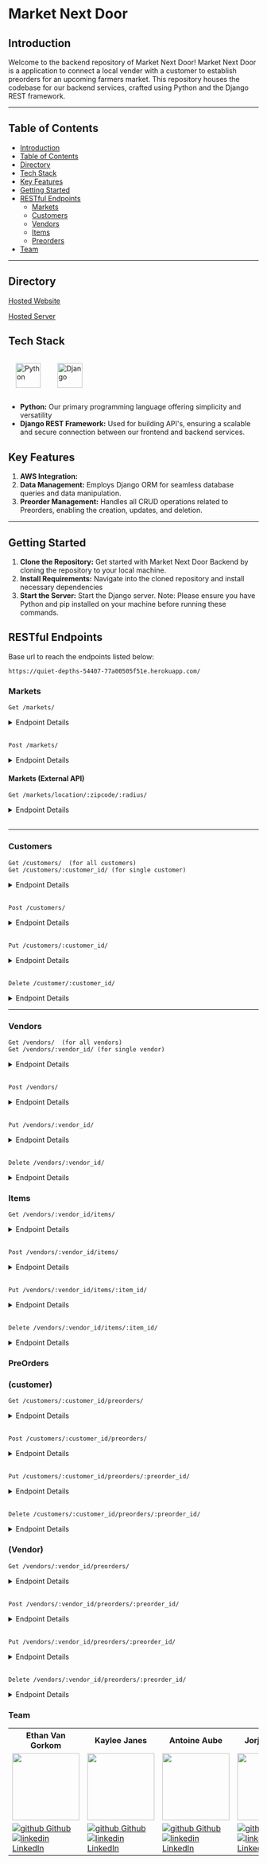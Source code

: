 # Market Next Door

## Introduction
Welcome to the backend repository of Market Next Door! Market Next Door is a application to connect a local vender with a customer to establish preorders for an upcoming farmers market. This repository houses the codebase for our backend services, crafted using Python and the Django REST framework.

---
## Table of Contents
- [Introduction](#introduction)
- [Table of Contents](#table-of-contents)
- [Directory](#directory)
- [Tech Stack](#tech-stack)
- [Key Features](#key-features)
- [Getting Started](#getting-started)
- [RESTful Endpoints](#restful-endpoints)
  - [Markets](#markets)
  - [Customers](#customers)
  - [Vendors](#vendors)
  - [Items](#items)
  - [Preorders](#preorders)
- [Team](#team)
---

## Directory
[Hosted Website]()

[Hosted Server]()

## Tech Stack
<a href="https://www.python.org/" target="_blank"><img style="margin: 15px" src="https://cdn.jsdelivr.net/gh/devicons/devicon/icons/python/python-original.svg" alt="Python" height="50" /></a>
<a href="https://www.djangoproject.com/" target="_blank"><img style="margin: 15px" src="https://cdn.jsdelivr.net/gh/devicons/devicon/icons/django/django-plain.svg" alt="Django" height="50" /></a>
- **Python:** Our primary programming language offering simplicity and versatility
- **Django REST Framework:** Used for building API's, ensuring a scalable and secure connection between our frontend and backend services.

## Key Features 
1. **AWS Integration:** 
2. **Data Management:** Employs Django ORM for seamless database queries and data manipulation.
3. **Preorder Management:** Handles all CRUD operations related to Preorders, enabling the creation, updates, and deletion.
---
## Getting Started
1. **Clone the Repository:** Get started with Market Next Door Backend by cloning the repository to your local machine.
2. **Install Requirements:** Navigate into the cloned repository and install necessary dependencies
3. **Start the Server:** Start the Django server.
Note: Please ensure you have Python and pip installed on your machine before running these commands.

## RESTful Endpoints

Base url to reach the endpoints listed below:
```
https://quiet-depths-54407-77a00505f51e.herokuapp.com/
```

### Markets
```
Get /markets/
```

<details close>
<summary> Endpoint Details </summary>
<br>

Request: <br>
```
No Parameters
```

| Code | Description |
| :--- | :--- |
| 200 | `OK` |

Response:

```json

[
    {
        "id": 1,
        "market_name": "Denver Saturday Market",
        "location": "Denver, CO",
        "details": "All the vendors!!",
        "start_date": "2023-12-06",
        "end_date": "2023-12-06",
        "date_created": "2023-12-06T18:02:28.458557Z",
        "updated_at": "2023-12-06T18:02:28.458571Z"
    }
]
```

</details>
<br>

```
Post /markets/
```

<details close>
<summary> Endpoint Details </summary>
<br>

Request: <br>
```json
     {
        "id": 1,
        "market_name": "Denver Saturday Market",
        "location": "Denver, CO",
        "details": "All the vendors!!",
        "start_date": "2023-12-06",
        "end_date": "2023-12-06",
        "date_created": "2023-12-06T18:02:28.458557Z",
        "updated_at": "2023-12-06T18:02:28.458571Z"
    }
```

| Code | Description |
| :--- | :--- |
| 201 | `Created` |

Response:

```json

{
    "id": 1,
    "market_name": "Denver Saturday Market",
    "location": "Denver, CO",
    "details": "All the vendors!!",
    "start_date": "2023-12-06",
    "end_date": "2023-12-06",
    "date_created": "2023-12-06T18:02:28.458557Z",
    "updated_at": "2023-12-06T18:02:28.458571Z"
}
```

</details>


#### Markets (External API)
```
Get /markets/location/:zipcode/:radius/
```

<details close>
<summary> Endpoint Details </summary>
<br>

Request: <br>
```
/markets/location/78750/5/
```

| Code | Description |
| :--- | :--- |
| 200 | `OK` |

Response:

```json

[
    {
        "market_name": "Texas Farmers' Market at Lakeline",
        "address": "Lakeline Mall parking lot, behind Sears & Dillard's, Cedar Park, Texas 78613",
        "lat": "-97.806683",
        "lon": "30.469036",
        "website": "www.TexasFarmersMarket.org",
        "zipcode": "78613",
        "phone": "5129537959"
    },
    {
        "market_name": "AUSTIN FARMERS MARKET",
        "address": "9607 RESEARCH BLVD, AUSTIN, Texas 78759",
        "lat": "-97.741448",
        "lon": "30.387094",
        "website": "www.farmergeorge.market",
        "zipcode": "78759",
        "phone": "9562867775"
    }
]
```

</details>
<br>

---

### Customers

```
Get /customers/  (for all customers)
Get /customers/:customer_id/ (for single customer)
```

<details close>
<summary> Endpoint Details </summary>
<br>

Request: <br>
```
No Parameters
```

| Code | Description |
| :--- | :--- |
| 200 | `OK` |

Response:

```json

[
    {
        "id": 3,
        "first_name": "Market",
        "last_name": "Next Door",
        "phone": "4565421346",
        "email": "Market@gmail.com",
        "location": "location"
    },
    {
        "id": 4,
        "first_name": "Is the",
        "last_name": "Best!",
        "phone": "4565421346",
        "email": "NextDoor@gmail.com",
        "location": "location"
    }
]
```

</details>
<br>

```
Post /customers/
```

<details close>
<summary> Endpoint Details </summary>
<br>

Request: <br>
```json
     {
        "id": 1,
        "market_name": "Denver Saturday Market",
        "location": "Denver, CO",
        "details": "All the vendors!!",
        "start_date": "2023-12-06",
        "end_date": "2023-12-06",
        "date_created": "2023-12-06T18:02:28.458557Z",
        "updated_at": "2023-12-06T18:02:28.458571Z"
    }
```

| Code | Description |
| :--- | :--- |
| 201 | `Created` |

Response:

```json

{
    "id": 5,
    "first_name": "Market",
    "last_name": "NextDoor",
    "phone": "4565421346",
    "email": "george@gmail.com",
    "password": "134134",
    "location": "location"
}
```

</details>
<br>

```
Put /customers/:customer_id/
```

<details close>
<summary> Endpoint Details </summary>
<br>

Request: <br>
```json
     {
    "id": 5,
    "first_name": "Market",
    "last_name": "UPDATE",
    "phone": "4565421346",
    "email": "george@gmail.com",
    "location": "UPDATE"
     }
```

| Code | Description |
| :--- | :--- |
| 200 | `OK` |

Response:

```json

{
    "id": 5,
    "first_name": "Market",
    "last_name": "UPDATE",
    "phone": "4565421346",
    "email": "george@gmail.com",
    "location": "UPDATE"
}
```

</details>
<br>

```
Delete /customer/:customer_id/
```

<details close>
<summary> Endpoint Details </summary>
<br>

| Code | Description |
| :--- | :--- |
| 204 | `No Content` |

</details>

___

### Vendors

```
Get /vendors/  (for all vendors)
Get /vendors/:vendor_id/ (for single vendor)
```

<details close>
<summary> Endpoint Details </summary>
<br>

Request: <br>
```
No Parameters
```

| Code | Description |
| :--- | :--- |
| 200 | `OK` |

Response:

```json

[
    {
        "id": 1,
        "market": 1,
        "vendor_name": "Potato Vendor",
        "first_name": "Joseph's",
        "last_name": "Potatoes",
        "email": "jp@gmail.com",
        "location": "Cental Ln"
    },
    {
        "id": 2,
        "market": 1,
        "vendor_name": "Another Potato Vendor",
        "first_name": "Terry's",
        "last_name": "Potatoes",
        "email": "jp@gmail.com",
        "location": "Cental Ln"
    }
]
```

</details>
<br>

```
Post /vendors/
```

<details close>
<summary> Endpoint Details </summary>
<br>

Request: <br>
```json
     {
    "market": null,
    "vendor_name": "Saturday Market",
    "first_name": "George",
    "last_name": "Picket",
    "email": "gpicket@gmail.com",
    "location": null
     }
```

| Code | Description |
| :--- | :--- |
| 201 | `Created` |

Response:

```json

{
    "id": 2,
    "market": null,
    "vendor_name": "Saturday Market",
    "first_name": "George",
    "last_name": "Picket",
    "email": "gpicket@gmail.com",
    "location": null
}
```

</details>
<br>

```
Put /vendors/:vendor_id/
```

<details close>
<summary> Endpoint Details </summary>
<br>

Request: <br>
```json
     {
    "id": 2,
    "market": 1,
    "vendor_name": "Saturday Market",
    "first_name": "George",
    "last_name": "Picket",
    "email": "gpicket@gmail.com",
    "location": "location_info"
     }
```

| Code | Description |
| :--- | :--- |
| 200 | `OK` |

Response:

```json

{
    "id": 2,
    "market": 1,
    "vendor_name": "Saturday Market",
    "first_name": "George",
    "last_name": "Picket",
    "email": "gpicket@gmail.com",
    "location": "location_info"
}
```

</details>
<br>

```
Delete /vendors/:vendor_id/
```

<details close>
<summary> Endpoint Details </summary>
<br>

| Code | Description |
| :--- | :--- |
| 204 | `No Content` |

</details>

### Items

```
Get /vendors/:vendor_id/items/
```

<details close>
<summary> Endpoint Details </summary>
<br>

Request: <br>
```
No Parameters
```

| Code | Description |
| :--- | :--- |
| 200 | `OK` |

Response:

```json

[
    {
        "id": 3,
        "item_name": "Red Potatoes",
        "vendor": 1,
        "price": "3.00",
        "size": "2 lb",
        "quantity": 6,
        "availability": false,
        "description": "Red Potatoes!",
        "image": null,
        "date_created": "2023-12-06T18:08:57.592411Z",
        "updated_at": "2023-12-07T04:02:29.086898Z"
    }
]
```

</details>
<br>

```
Post /vendors/:vendor_id/items/
```

<details close>
<summary> Endpoint Details </summary>
<br>

Request: <br>
```json
     {
        "item_name": "garlic",
        "vendor": 1,
        "price": "1.99",
        "size": "each",
        "quantity": 250,
        "availability": true,
        "description": "GARLIC",
        "image": null,
    }
```

| Code | Description |
| :--- | :--- |
| 201 | `Created` |

Response:

```json

{
        "id": 6,
        "item_name": "garlic",
        "vendor": 1,
        "price": "1.99",
        "size": "each",
        "quantity": 250,
        "availability": true,
        "description": "GARLIC",
        "image": null,
        "date_created": "2023-12-07T21:44:17.012677Z",
        "updated_at": "2023-12-07T21:44:17.012693Z"
    }
```

</details>
<br>

```
Put /vendors/:vendor_id/items/:item_id/
```

<details close>
<summary> Endpoint Details </summary>
<br>

Request: <br>
```json
     {
        "id": 6,
        "item_name": "garlic",
        "vendor": 1,
        "price": "1.99",
        "size": "each",
        "quantity": 250,
        "availability": true,
        "description": "Not GARLIC",
        "image": null,
    }
```

| Code | Description |
| :--- | :--- |
| 200 | `OK` |

Response:

```json

{
        "id": 6,
        "item_name": "garlic",
        "vendor": 1,
        "price": "1.99",
        "size": "each",
        "quantity": 250,
        "availability": true,
        "description": "Not GARLIC",
        "image": null,
}
```

</details>
<br>

```
Delete /vendors/:vendor_id/items/:item_id/
```

<details close>
<summary> Endpoint Details </summary>
<br>

| Code | Description |
| :--- | :--- |
| 204 | `No Content` |

</details>

### PreOrders 
### (customer)

```
Get /customers/:customer_id/preorders/
```

<details close>
<summary> Endpoint Details </summary>
<br>

Request: <br>
```
No Parameters
```

| Code | Description |
| :--- | :--- |
| 200 | `OK` |

Response:

```json

[
    {
        "id": 1,
        "customer": 1,
        "item": 1,
        "packed": false,
        "fulfilled": false,
        "ready": true,
        "quantity_requested": 5,
        "vendor_id": 1,
        "date_created": "2023-12-06T18:05:43.715193Z",
        "updated_at": "2023-12-07T16:36:37.206279Z"
    }
]
```

</details>
<br>

```
Post /customers/:customer_id/preorders/
```

<details close>
<summary> Endpoint Details </summary>
<br>

Request: <br>
```json
     {
        "item": 1,
        "quantity_requested": 5,
    }
```

| Code | Description |
| :--- | :--- |
| 201 | `Created` |

Response:

```json

{
        "id": 1,
        "customer": 1,
        "item": 1,
        "packed": false,
        "fulfilled": false,
        "ready": true,
        "quantity_requested": 5,
        "vendor_id": 1,
        "date_created": "2023-12-06T18:05:43.715193Z",
        "updated_at": "2023-12-07T16:36:37.206279Z"
}
```

</details>
<br>

```
Put /customers/:customer_id/preorders/:preorder_id/
```

<details close>
<summary> Endpoint Details </summary>
<br>

Request: <br>
```json
{
    "item": 1,
    "quantity_requested": 6,
}
```

| Code | Description |
| :--- | :--- |
| 200 | `OK` |

Response:

```json

{
    "id": 1,
    "customer": 1,
    "item": 1,
    "packed": false,
    "fulfilled": false,
    "ready": true,
    "quantity_requested": 6,
    "vendor_id": 1,
    "date_created": "2023-12-06T18:05:43.715193Z",
    "updated_at": "2023-12-07T16:36:37.206279Z"
}
```

</details>
<br>

```
Delete /customers/:customer_id/preorders/:preorder_id/
```

<details close>
<summary> Endpoint Details </summary>
<br>

| Code | Description |
| :--- | :--- |
| 204 | `No Content` |

</details>

### (Vendor)

```
Get /vendors/:vendor_id/preorders/
```

<details close>
<summary> Endpoint Details </summary>
<br>

Request: <br>
```
No Parameters
```

| Code | Description |
| :--- | :--- |
| 200 | `OK` |

Response:

```json

[
    {
        "id": 5,
        "customer": 1,
        "item": 1,
        "packed": false,
        "fulfilled": false,
        "ready": true,
        "quantity_requested": 12,
        "vendor_id": 1,
        "date_created": "2023-12-07T04:11:14.470164Z",
        "updated_at": "2023-12-07T04:11:14.470176Z"
    }
]
```

</details>
<br>

```
Post /vendors/:vendor_id/preorders/:preorder_id/
```

<details close>
<summary> Endpoint Details </summary>
<br>

Request: <br>
```json
{
    "id": 5,
    "customer": 1,
    "item": 1,
    "packed": false,
    "fulfilled": false,
    "ready": true,
    "quantity_requested": 12,
}
```

| Code | Description |
| :--- | :--- |
| 201 | `Created` |

Response:

```json

{
    "id": 5,
    "customer": 1,
    "item": 1,
    "packed": false,
    "fulfilled": false,
    "ready": true,
    "quantity_requested": 12,
    "vendor_id": 1,
    "date_created": "2023-12-07T04:11:14.470164Z",
    "updated_at": "2023-12-07T04:11:14.470176Z"
}
```

</details>
<br>

```
Put /vendors/:vendor_id/preorders/:preorder_id/
```

<details close>
<summary> Endpoint Details </summary>
<br>

Request: <br>
```json
{
    "item": 1,
    "packed": false,
    "fulfilled": false,
    "ready": true,
    "quantity_requested": 12,
}
```

| Code | Description |
| :--- | :--- |
| 200 | `OK` |

Response:

```json

{
    "id": 5,
    "customer": 1,
    "item": 1,
    "packed": false,
    "fulfilled": false,
    "ready": true,
    "quantity_requested": 12,
    "vendor_id": 1,
    "date_created": "2023-12-07T04:11:14.470164Z",
    "updated_at": "2023-12-07T04:11:14.470176Z"
}
```

</details>
<br>

```
Delete /vendors/:vendor_id/preorders/:preorder_id/
```

<details close>
<summary> Endpoint Details </summary>
<br>

| Code | Description |
| :--- | :--- |
| 204 | `No Content` |

</details>

### Team

<table>
  <tr>
    <th>Ethan Van Gorkom</th>
    <th>Kaylee Janes</th>
    <th>Antoine Aube</th>
    <th>Jorja Fleming</th>
    <th>Dylan Timmons</th>
  </tr>

<tr>
  <td><img src="https://avatars.githubusercontent.com/u/132889569?v=4" width="135" height="135"></td>
  <td><img src="https://avatars.githubusercontent.com/u/132856753?v=4" width="135" height="135"></td>
  <td><img src="https://avatars.githubusercontent.com/u/55931218?v=4" width="135" height="135"></td>
  <td><img src="https://avatars.githubusercontent.com/u/124719472?v=4" width="135" height="135"></td>
  <td><img src="https://avatars.githubusercontent.com/u/129700694?v=4" width="135" height="135"></td>
</tr>


  <tr>
    <td>
      <a href="https://github.com/EVanGorkom" rel="nofollow noreferrer">
          <img src="https://i.stack.imgur.com/tskMh.png" alt="github"> Github
        </a><br>
      <a href="https://www.linkedin.com/in/evangorkom/" rel="nofollow noreferrer">
    <img src="https://i.stack.imgur.com/gVE0j.png" alt="linkedin"> LinkedIn
        </a>
    </td>
        <td>
       <a href="https://github.com/kbug819" rel="nofollow noreferrer">
            <img src="https://i.stack.imgur.com/tskMh.png" alt="github"> Github
      </a><br>
        <a href="https://www.linkedin.com/in/kaylee-janes" rel="nofollow noreferrer">
          <img src="https://i.stack.imgur.com/gVE0j.png" alt="linkedin"> LinkedIn
      </a>
    </td>
        <td>
       <a href="https://github.com/Antoine-Aube" rel="nofollow noreferrer">
          <img src="https://i.stack.imgur.com/tskMh.png" alt="github"> Github
      </a><br>
        <a href="https://www.linkedin.com/in/antoineaube/" rel="nofollow noreferrer">
          <img src="https://i.stack.imgur.com/gVE0j.png" alt="linkedin"> LinkedIn
      </a>
    </td>
        <td>
       <a href="https://github.com/JorjaF" rel="nofollow noreferrer">
          <img src="https://i.stack.imgur.com/tskMh.png" alt="github"> Github
      </a><br>
        <a href="https://www.linkedin.com/in/jorjaf/" rel="nofollow noreferrer">
          <img src="https://i.stack.imgur.com/gVE0j.png" alt="linkedin"> LinkedIn
      </a>
    </td>
        <td>
       <a href="https://github.com/DylanScotty" rel="nofollow noreferrer">
            <img src="https://i.stack.imgur.com/tskMh.png" alt="github"> Github
      </a><br>
        <a href="https://www.linkedin.com/in/dylan-timmons/" rel="nofollow noreferrer">
          <img src="https://i.stack.imgur.com/gVE0j.png" alt="linkedin"> LinkedIn
      </a>
    </td>
  </tr>
</table>